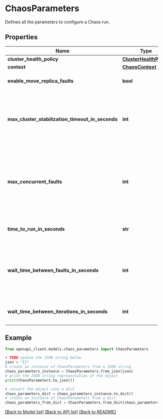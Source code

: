 # ChaosParameters

Defines all the parameters to configure a Chaos run. 

## Properties

Name | Type | Description | Notes
------------ | ------------- | ------------- | -------------
**cluster_health_policy** | [**ClusterHealthPolicy**](ClusterHealthPolicy.md) |  | [optional] 
**context** | [**ChaosContext**](ChaosContext.md) |  | [optional] 
**enable_move_replica_faults** | **bool** | Enables or disables the move primary and move secondary faults.  | [optional] [default to True]
**max_cluster_stabilization_timeout_in_seconds** | **int** | The maximum amount of time to wait for all cluster entities to become stable and healthy. Chaos executes in iterations and at the start of each iteration it validates the health of cluster entities. During validation if a cluster entity is not stable and healthy within MaxClusterStabilizationTimeoutInSeconds, Chaos generates a validation failed event.  | [optional] [default to 60]
**max_concurrent_faults** | **int** | MaxConcurrentFaults is the maximum number of concurrent faults induced per iteration. Chaos executes in iterations and two consecutive iterations are separated by a validation phase. The higher the concurrency, the more aggressive the injection of faults -- inducing more complex series of states to uncover bugs. The recommendation is to start with a value of 2 or 3 and to exercise caution while moving up.  | [optional] [default to 1]
**time_to_run_in_seconds** | **str** | Total time (in seconds) for which Chaos will run before automatically stopping. The maximum allowed value is 4,294,967,295 (System.UInt32.MaxValue).  | [optional] [default to '4294967295']
**wait_time_between_faults_in_seconds** | **int** | Wait time (in seconds) between consecutive faults within a single iteration. The larger the value, the lower the overlapping between faults and the simpler the sequence of state transitions that the cluster goes through. The recommendation is to start with a value between 1 and 5 and exercise caution while moving up.  | [optional] [default to 20]
**wait_time_between_iterations_in_seconds** | **int** | Time-separation (in seconds) between two consecutive iterations of Chaos. The larger the value, the lower the fault injection rate.  | [optional] [default to 30]

## Example

```python
from openapi_client.models.chaos_parameters import ChaosParameters

# TODO update the JSON string below
json = "{}"
# create an instance of ChaosParameters from a JSON string
chaos_parameters_instance = ChaosParameters.from_json(json)
# print the JSON string representation of the object
print(ChaosParameters.to_json())

# convert the object into a dict
chaos_parameters_dict = chaos_parameters_instance.to_dict()
# create an instance of ChaosParameters from a dict
chaos_parameters_from_dict = ChaosParameters.from_dict(chaos_parameters_dict)
```
[[Back to Model list]](../README.md#documentation-for-models) [[Back to API list]](../README.md#documentation-for-api-endpoints) [[Back to README]](../README.md)


